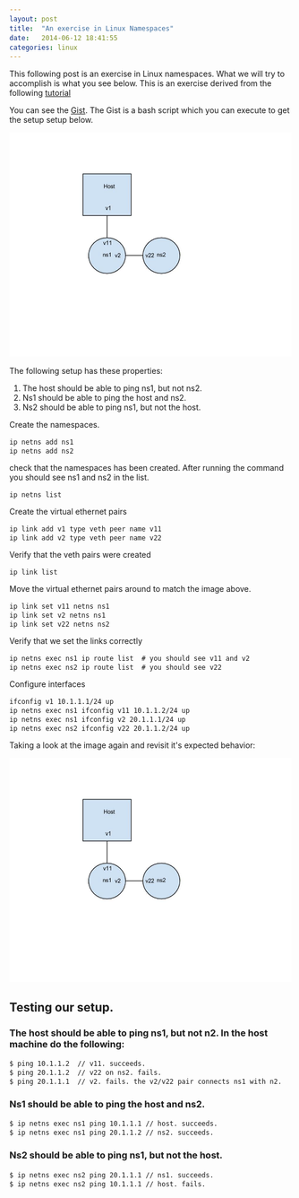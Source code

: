 ```yaml
---
layout: post                                                                                                                  
title:  "An exercise in Linux Namespaces"
date:   2014-06-12 18:41:55
categories: linux
---
```


This following post is an exercise in Linux namespaces.  What we will try to accomplish is what you see below. 
This is an exercise derived from the following [tutorial](http://blog.scottlowe.org/2013/09/04/introducing-linux-network-namespaces/)

You can see the [Gist](https://gist.github.com/rexposadas/6ac98e2f421e609ec842).
The Gist is a bash script which you can execute to get the setup setup below.

<img src="/images/namespaces.jpg" alt="Drawing" style="width: 700px;height: 400px;"/>

The following setup has these properties:

1. The host should be able to ping ns1, but not ns2.
2. Ns1 should be able to ping the host and ns2.
3. Ns2 should be able to ping ns1, but not the host.


Create the namespaces.

    ip netns add ns1
    ip netns add ns2
 
check that the namespaces has been created.  After running the command you should 
see ns1 and ns2 in the list.

    ip netns list
 
Create the virtual ethernet pairs

    ip link add v1 type veth peer name v11
    ip link add v2 type veth peer name v22
 
Verify that the veth pairs were created
    
    ip link list
 
Move the virtual ethernet pairs around to match the image above.

    ip link set v11 netns ns1
    ip link set v2 netns ns1
    ip link set v22 netns ns2
 
Verify that we set the links correctly

    ip netns exec ns1 ip route list  # you should see v11 and v2
    ip netns exec ns2 ip route list  # you should see v22
 
Configure interfaces

    ifconfig v1 10.1.1.1/24 up
    ip netns exec ns1 ifconfig v11 10.1.1.2/24 up
    ip netns exec ns1 ifconfig v2 20.1.1.1/24 up    
    ip netns exec ns2 ifconfig v22 20.1.1.2/24 up


Taking a look at the image again and revisit it's expected behavior: 

<img src="/images/namespaces.jpg" alt="Drawing" style="width: 700px;height: 400px;"/>

## Testing our setup.

### The host should be able to ping ns1, but not n2.  In the host machine do the following:

    $ ping 10.1.1.2  // v11. succeeds.     
    $ ping 20.1.1.2  // v22 on ns2. fails. 
    $ ping 20.1.1.1  // v2. fails. the v2/v22 pair connects ns1 with n2.
    
    
### Ns1 should be able to ping the host and ns2. 
    
    $ ip netns exec ns1 ping 10.1.1.1 // host. succeeds.
    $ ip netns exec ns1 ping 20.1.1.2 // ns2. succeeds. 
        
### Ns2 should be able to ping ns1, but not the host. 
        
    $ ip netns exec ns2 ping 20.1.1.1 // ns1. succeeds. 
    $ ip netns exec ns2 ping 10.1.1.1 // host. fails. 
        
        


